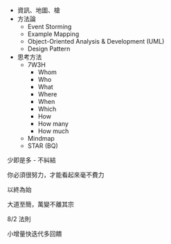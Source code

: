 * 資訊、地圖、槍
* 方法論
	* Event Storming
	* Example Mapping
	* Object-Oriented Analysis & Development (UML)
	* Design Pattern
* 思考方法
	* 7W3H
		* Whom
		* Who
		* What
		* Where
		* When
		* Which
		* How
		* How many
		* How much
	* Mindmap
	* STAR (BQ)

少即是多 - 不糾結

你必須很努力，才能看起來毫不費力

以終為始

大道至簡，萬變不離其宗

8/2 法則

小增量快迭代多回饋

